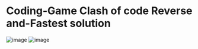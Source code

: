 # Coding-Game Clash of code Reverse and-Fastest solution
![image](https://user-images.githubusercontent.com/76725996/132116251-c6d80b67-f374-4117-9cf6-0321738807cd.png)
![image](https://user-images.githubusercontent.com/76725996/132116278-c12c6df1-b652-4f14-9340-d8a758bec839.png)

